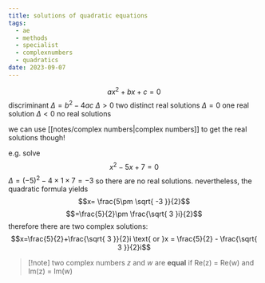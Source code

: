 ```yaml
---
title: solutions of quadratic equations
tags:
  - ae
  - methods
  - specialist
  - complexnumbers
  - quadratics
date: 2023-09-07
---
```

$$ax^2+bx+c=0$$
discriminant $\Delta=b^2-4ac$
$\Delta>0$ two distinct real solutions
$\Delta = 0$ one real solution
$\Delta < 0$ no real solutions

we can use [[notes/complex numbers|complex numbers]] to get the real solutions though!

e.g. solve $$x^2-5x+7=0$$
$\Delta=(-5)^2-4 \times 1 \times 7 = -3$ so there are no real solutions.
nevertheless, the quadratic formula yields $$x= \frac{5\pm \sqrt{ -3 }}{2}$$$$=\frac{5}{2}\pm \frac{\sqrt{ 3 }i}{2}$$
therefore there are two complex solutions: $$x=\frac{5}{2}+\frac{\sqrt{ 3 }}{2}i \text{ or }x = \frac{5}{2} - \frac{\sqrt{ 3 }}{2}i$$
> [!note] two complex numbers $z$ and $w$ are **equal** if Re(z) = Re(w) and Im(z) = Im(w)